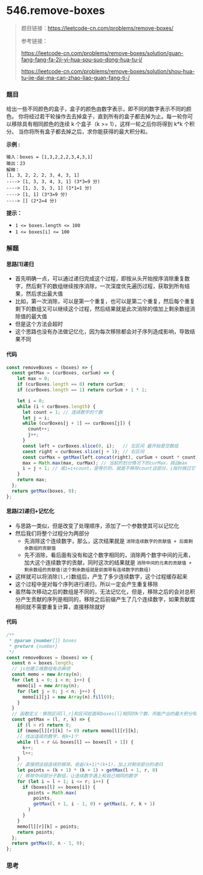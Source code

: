 # 546.remove-boxes

> 题目链接：https://leetcode-cn.com/problems/remove-boxes/
>
> 参考链接：
>
> https://leetcode-cn.com/problems/remove-boxes/solution/guan-fang-fang-fa-2ji-yi-hua-sou-suo-dong-hua-tu-j/
>
> https://leetcode-cn.com/problems/remove-boxes/solution/shou-hua-tu-jie-dai-ma-can-zhao-liao-guan-fang-ti-/

### 题目

给出一些不同颜色的盒子，盒子的颜色由数字表示，即不同的数字表示不同的颜色。
你将经过若干轮操作去去掉盒子，直到所有的盒子都去掉为止。每一轮你可以移除具有相同颜色的连续 k 个盒子（k >= 1），这样一轮之后你将得到 k*k 个积分。
当你将所有盒子都去掉之后，求你能获得的最大积分和。

**示例 :**

```
输入：boxes = [1,3,2,2,2,3,4,3,1]
输出：23
解释：
[1, 3, 2, 2, 2, 3, 4, 3, 1] 
----> [1, 3, 3, 4, 3, 1] (3*3=9 分) 
----> [1, 3, 3, 3, 1] (1*1=1 分) 
----> [1, 1] (3*3=9 分) 
----> [] (2*2=4 分)
```

**提示：**

* `1 <= boxes.length <= 100`
* `1 <= boxes[i] <= 100`



### 解题

#### 思路[1]递归

* 首先明确一点，可以通过递归完成这个过程，即按从头开始按序消除重复数字，然后剩下的数组继续按序消除，一次深度优先遍历过程，获取到所有结果，然后求出最大值
* 比如，第一次消除，可以是第一个重复，也可以是第二个重复，然后每个重复剩下的数组又可以继续这个过程，然后结果就是此次消除的值加上剩余数组消除值的最大值
* 但是这个方法会超时
* 这个思路也没有办法做记忆化，因为每次移除都会对子序列造成影响，导致结果不同

#### 代码

```javascript
const removeBoxes = (boxes) => {
  const getMax = (curBoxes, curSum) => {
    let max = 0; 
    if (curBoxes.length == 0) return curSum;
    if (curBoxes.length == 1) return curSum + 1 * 1;

    let i = 0;
    while (i < curBoxes.length) {
      let count = 1; // 连续数字的个数
      let j = i;
      while (curBoxes[j + 1] == curBoxes[j]) {
        count++;
        j++;
      }
      const left = curBoxes.slice(0, i);   // 左区间 最开始是空数组
      const right = curBoxes.slice(j + 1); // 右区间
      const curMax = getMax(left.concat(right), curSum + count * count);
      max = Math.max(max, curMax); // 当前的划分情况下的curMax，挑战max
      i = j + 1; // 或i=i+count，是等价的，就是不移除count这部分，i指针跳过它
    }
    return max;
  };
  return getMax(boxes, 0);
};
```

#### 思路[2]递归+记忆化

* 与思路一类似，但是改变了处理顺序，添加了一个参数使其可以记忆化
* 然后我们将整个过程分为两部分
  * 先消除这个连续数字，那么，这次结果就是 `消除连续数字的贡献值 + 后面剩余数组的贡献值`
  * 先不消除，看后面有没有和这个数字相同的，消除两个数字中间的元素，加大这个连续数字的贡献，同时这次的结果就是 `消除中间的元素的贡献值 + 剩余数组的贡献值(这个剩余数组就是前面带有连续数字的数组)`
* 这样就可以将消除`[l,r]`数组后，产生了多少连续数字，这个过程缓存起来
* 这个过程中是对每个序列进行递归，所以一定会产生重复移除
* 虽然每次移动之后的数组是不同的，无法记忆化，但是，移除之后的会对总积分产生贡献的序列是相同的，移除之后前缀产生了几个连续数字，如果贡献度相同就不需要重复计算，直接移除就好

#### 代码

```javascript
/**
 * @param {number[]} boxes
 * @return {number}
 */
const removeBoxes = (boxes) => {
  const n = boxes.length;   
  // js创建三维数组有点麻烦
  const memo = new Array(n);   
  for (let i = 0; i < n; i++) {
    memo[i] = new Array(n);
    for (let j = 0; j < n; j++) {
      memo[i][j] = new Array(n).fill(0);
    }
  }
  // 函数定义：移除区间[l,r]和区间前面和boxes[l]相同的k个数，所能产出的最大积分和
  const getMax = (l, r, k) => {
    if (l > r) return 0;
    if (memo[l][r][k] != 0) return memo[l][r][k];
    // 找出连续的数字，有k+1个
    while (l < r && boxes[l] == boxes[l + 1]) {
      k++;
      l++;
    }
    // 直接把这段连续的移除，收益(k+1)*(k+1)，加上对剩余部分的递归
    let points = (k + 1) * (k + 1) + getMax(l + 1, r, 0)
    // 移除中间部分子数组，让连续数字遇上和自己相同的数字
    for (let i = l + 1; i <= r; i++) {
      if (boxes[l] == boxes[i]) {
        points = Math.max(
          points,
          getMax(l + 1, i - 1, 0) + getMax(i, r, k + 1)
        )
      }
    }
    memo[l][r][k] = points;
    return points;
  };
  return getMax(0, n - 1, 0);
};
```



### 思考
